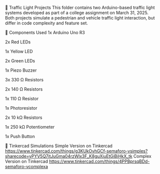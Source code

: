🚦 Traffic Light Projects
This folder contains two Arduino-based traffic light systems developed as part of a college assignment on March 31, 2025. Both projects simulate a pedestrian and vehicle traffic light interaction, but differ in code complexity and feature set.

🔧 Components Used
1x Arduino Uno R3

2x Red LEDs

1x Yellow LED

2x Green LEDs

1x Piezo Buzzer

3x 330 Ω Resistors

2x 140 Ω Resistors

1x 110 Ω Resistor

1x Photoresistor

2x 10 kΩ Resistors

1x 250 kΩ Potentiometer

1x Push Button

🔗 Tinkercad Simulations
Simple Version on Tinkercad
https://www.tinkercad.com/things/g3KUkOvhGCf-semaforo-vsimples?sharecode=yPYV5Q7itJuGma04rzWlx3F_K8guXiuEtGiBiHkX_tk
Complex Version on Tinkercad
https://www.tinkercad.com/things/4PPBprsqBDd-semaforo-vcomplexa
